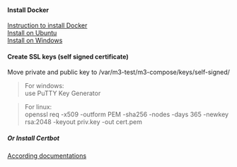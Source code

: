 #### Install Docker

<a href="https://docs.docker.com/engine/install/">Instruction to install Docker</a><br>
<a href="https://docs.docker.com/engine/install/ubuntu/">Install on Ubuntu</a><br>
<a href="https://www.docker.com/products/docker-desktop">Install on Windows</a>


#### Create SSL keys (self signed certificate)

Move private and public key to /var/m3-test/m3-compose/keys/self-signed/

>For windows:<br>
> use PuTTY Key Generator

>For linux:<br>
>openssl req -x509 -outform PEM -sha256 -nodes -days 365 -newkey rsa:2048 -keyout priv.key -out cert.pem


##### Or Install Certbot

[According documentations](https://certbot.eff.org)
